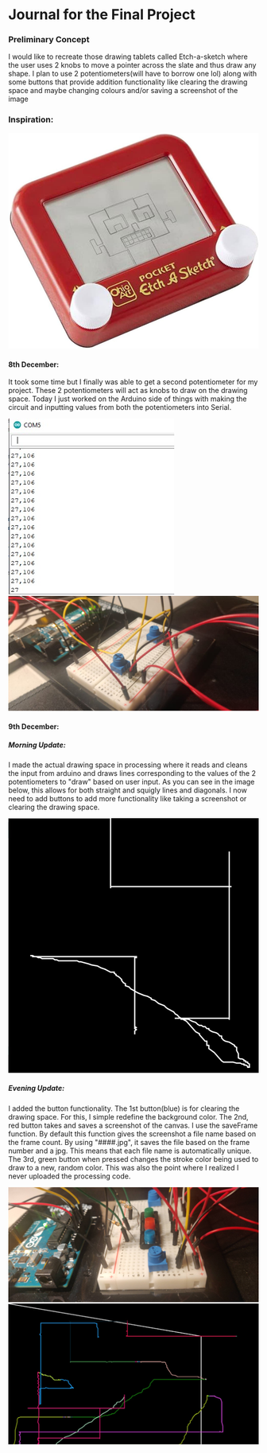 # Journal for the Final Project

### Preliminary Concept

 I would like to recreate those drawing tablets called Etch-a-sketch where the user uses 2 knobs to move a pointer across the slate and thus draw any shape. I plan to use 2 potentiometers(will have to borrow one lol) along with some buttons that provide addition functionality like clearing the drawing space and maybe changing colours and/or saving a screenshot of the image

### Inspiration:
![](Concept.jpg)

#### 8th December:
It took some time but I finally was able to get a second potentiometer for my project. These 2 potentiometers will act as knobs to draw on the drawing space. Today I just worked on the Arduino side of things with making the circuit and inputting values from both the potentiometers into Serial.

![](Preliminary_test.jpg)
![](Preliminary_circuit.jpg)

#### 9th December:
##### Morning Update: 
I made the actual drawing space in processing where it reads and cleans the input from arduino and draws lines corresponding to the values of the 2 potentiometers to "draw" based on user input. As you can see in the image below, this allows for both straight and squigly lines and diagonals. I now need to add buttons to add more functionality like taking a screenshot or clearing the drawing space.

![](drawing_test.jpg)


##### Evening Update: 
I added the button functionality. The 1st button(blue) is for clearing the drawing space. For this, I simple redefine the background color. The 2nd, red button takes and saves a screenshot of the canvas. I use the saveFrame function. By default this function gives the screenshot a file name based on the frame count. By using "####.jpg", it saves the file based on the frame number and a jpg. This means that each file name is automatically unique. The 3rd, green button when pressed changes the stroke color being used to draw to a new, random color. This was also the point where I realized I never uploaded the processing code.

![](Final_Circuit.jpg)
![](drawing_test_button.jpg)

